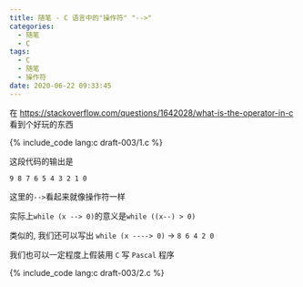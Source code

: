 ```yaml
---
title: 随笔 - C 语言中的"操作符" "-->"
categories:
  - 随笔
  - C
tags:
  - C
  - 随笔
  - 操作符
date: 2020-06-22 09:33:45
---
```


在 <https://stackoverflow.com/questions/1642028/what-is-the-operator-in-c> 看到个好玩的东西

<!-- more -->

{% include_code lang:c draft-003/1.c %}

这段代码的输出是

```text
9 8 7 6 5 4 3 2 1 0
```

这里的`-->`看起来就像操作符一样

实际上`while (x --> 0)`的意义是`while ((x--) > 0)`

类似的, 我们还可以写出 `while (x ----> 0)` -> `8 6 4 2 0`

我们也可以一定程度上假装用 `C` 写 `Pascal` 程序

{% include_code lang:c draft-003/2.c %}
